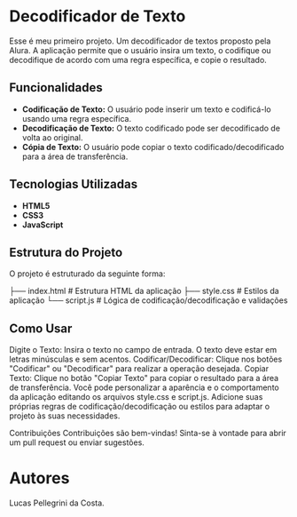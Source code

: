 # Decodificador de Texto

Esse é meu primeiro projeto. Um decodificador de textos proposto pela Alura. A aplicação permite que o usuário insira um texto, o codifique ou decodifique de acordo com uma regra específica, e copie o resultado.

## Funcionalidades

- **Codificação de Texto:** O usuário pode inserir um texto e codificá-lo usando uma regra específica.
- **Decodificação de Texto:** O texto codificado pode ser decodificado de volta ao original.
- **Cópia de Texto:** O usuário pode copiar o texto codificado/decodificado para a área de transferência.

## Tecnologias Utilizadas

- **HTML5**
- **CSS3**
- **JavaScript**

## Estrutura do Projeto

O projeto é estruturado da seguinte forma:

├── index.html # Estrutura HTML da aplicação ├── style.css # Estilos da aplicação └── script.js # Lógica de codificação/decodificação e validações

## Como Usar

Digite o Texto: Insira o texto no campo de entrada. O texto deve estar em letras minúsculas e sem acentos.
Codificar/Decodificar: Clique nos botões "Codificar" ou "Decodificar" para realizar a operação desejada.
Copiar Texto: Clique no botão "Copiar Texto" para copiar o resultado para a área de transferência.
Você pode personalizar a aparência e o comportamento da aplicação editando os arquivos style.css e script.js. Adicione suas próprias regras de codificação/decodificação ou estilos para adaptar o projeto às suas necessidades.

Contribuições
Contribuições são bem-vindas! Sinta-se à vontade para abrir um pull request ou enviar sugestões.

# Autores

Lucas Pellegrini da Costa.